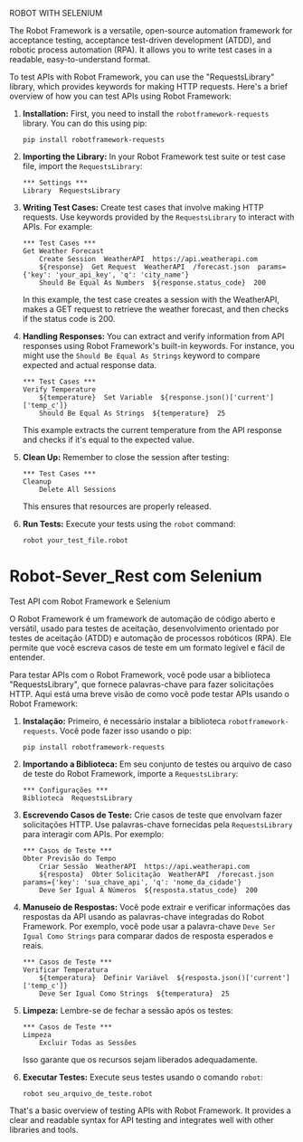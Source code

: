 ROBOT WITH SELENIUM

The Robot Framework is a versatile, open-source automation framework for acceptance testing, acceptance test-driven development (ATDD), and robotic process automation (RPA). It allows you to write test cases in a readable, easy-to-understand format.

To test APIs with Robot Framework, you can use the "RequestsLibrary" library, which provides keywords for making HTTP requests. Here's a brief overview of how you can test APIs using Robot Framework:

1. **Installation:**
   First, you need to install the `robotframework-requests` library. You can do this using pip:
   ```
   pip install robotframework-requests
   ```

2. **Importing the Library:**
   In your Robot Framework test suite or test case file, import the `RequestsLibrary`:

   ```robot
   *** Settings ***
   Library  RequestsLibrary
   ```

3. **Writing Test Cases:**
   Create test cases that involve making HTTP requests. Use keywords provided by the `RequestsLibrary` to interact with APIs. For example:

   ```robot
   *** Test Cases ***
   Get Weather Forecast
       Create Session  WeatherAPI  https://api.weatherapi.com
       ${response}  Get Request  WeatherAPI  /forecast.json  params={'key': 'your_api_key', 'q': 'city_name'}
       Should Be Equal As Numbers  ${response.status_code}  200
   ```

   In this example, the test case creates a session with the WeatherAPI, makes a GET request to retrieve the weather forecast, and then checks if the status code is 200.

4. **Handling Responses:**
   You can extract and verify information from API responses using Robot Framework's built-in keywords. For instance, you might use the `Should Be Equal As Strings` keyword to compare expected and actual response data.

   ```robot
   *** Test Cases ***
   Verify Temperature
       ${temperature}  Set Variable  ${response.json()['current']['temp_c']}
       Should Be Equal As Strings  ${temperature}  25
   ```

   This example extracts the current temperature from the API response and checks if it's equal to the expected value.

5. **Clean Up:**
   Remember to close the session after testing:

   ```robot
   *** Test Cases ***
   Cleanup
       Delete All Sessions
   ```

   This ensures that resources are properly released.

6. **Run Tests:**
   Execute your tests using the `robot` command:

   ```
   robot your_test_file.robot
   ```

# Robot-Sever_Rest com Selenium

Test API com Robot Framework e Selenium

O Robot Framework é um framework de automação de código aberto e versátil, usado para testes de aceitação, desenvolvimento orientado por testes de aceitação (ATDD) e automação de processos robóticos (RPA). Ele permite que você escreva casos de teste em um formato legível e fácil de entender.

Para testar APIs com o Robot Framework, você pode usar a biblioteca "RequestsLibrary", que fornece palavras-chave para fazer solicitações HTTP. Aqui está uma breve visão de como você pode testar APIs usando o Robot Framework:

1. **Instalação:**
   Primeiro, é necessário instalar a biblioteca `robotframework-requests`. Você pode fazer isso usando o pip:
   ```
   pip install robotframework-requests
   ```

2. **Importando a Biblioteca:**
   Em seu conjunto de testes ou arquivo de caso de teste do Robot Framework, importe a `RequestsLibrary`:
   ```robot
   *** Configurações ***
   Biblioteca  RequestsLibrary
   ```

3. **Escrevendo Casos de Teste:**
   Crie casos de teste que envolvam fazer solicitações HTTP. Use palavras-chave fornecidas pela `RequestsLibrary` para interagir com APIs. Por exemplo:
   ```robot
   *** Casos de Teste ***
   Obter Previsão do Tempo
       Criar Sessão  WeatherAPI  https://api.weatherapi.com
       ${resposta}  Obter Solicitação  WeatherAPI  /forecast.json  params={'key': 'sua_chave_api', 'q': 'nome_da_cidade'}
       Deve Ser Igual A Números  ${resposta.status_code}  200
   ```

4. **Manuseio de Respostas:**
   Você pode extrair e verificar informações das respostas da API usando as palavras-chave integradas do Robot Framework. Por exemplo, você pode usar a palavra-chave `Deve Ser Igual Como Strings` para comparar dados de resposta esperados e reais.
   ```robot
   *** Casos de Teste ***
   Verificar Temperatura
       ${temperatura}  Definir Variável  ${resposta.json()['current']['temp_c']}
       Deve Ser Igual Como Strings  ${temperatura}  25
   ```

5. **Limpeza:**
   Lembre-se de fechar a sessão após os testes:
   ```robot
   *** Casos de Teste ***
   Limpeza
       Excluir Todas as Sessões
   ```

   Isso garante que os recursos sejam liberados adequadamente.

6. **Executar Testes:**
   Execute seus testes usando o comando `robot`:
   ```
   robot seu_arquivo_de_teste.robot
   ```




That's a basic overview of testing APIs with Robot Framework. It provides a clear and readable syntax for API testing and integrates well with other libraries and tools.
